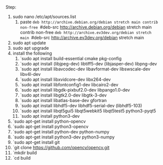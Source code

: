 Step:
1. sudo nano /etc/apt/sources.list
    1. paste 
       `deb http://archive.debian.org/debian stretch main contrib non-free
       `#deb-src http://archive.debian.org/debian stretch main contrib non-free
       `deb http://archive.ev3dev.org/debian stretch main
       `#deb-src http://archive.ev3dev.org/debian stretch main
2. sudo apt update
3. sudo apt upgrade
4. install the following
    1. `sudo apt install build-essential cmake pkg-config
    2. `sudo apt install (libjpeg-dev) libtiff5-dev (libjasper-dev) libpng-dev
    3. `sudo apt install libavcodec-dev libavformat-dev libswscale-dev libv4l-dev
    4. `sudo apt install libxvidcore-dev libx264-dev
    5. `sudo apt install libfontconfig1-dev libcairo2-dev
    6. `sudo apt install libgdk-pixbuf2.0-dev libpango1.0-dev
    7. `sudo apt install libgtk2.0-dev libgtk-3-dev
    8. `sudo apt install libatlas-base-dev gfortran
    9. `sudo apt install libhdf5-dev libhdf5-serial-dev (libhdf5-103)
    10. `sudo apt install libqt5gui5 libqt5webkit5 libqt5test5 python3-pyqt5
    11. `sudo apt install python3-dev
5. `sudo apt-get install python-opencv
6. `sudo apt-get install python3-opencv
7. `sudo apt-get install python-dev python-numpy
8. `sudo apt-get install python3-dev python3-numpy
9. `sudo apt-get install git
14. `git clone https://github.com/opencv/opencv.git 
15. `mkdir build
16. `cd build
